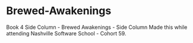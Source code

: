 # Brewed-Awakenings
Book 4 Side Column - Brewed Awakenings - Side Column
Made this while attending Nashville Software School - Cohort 59.
